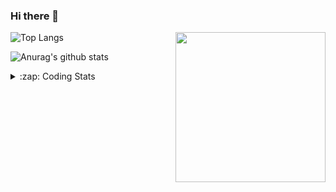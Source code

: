 ### Hi there 👋

<!--
**tao8687/tao8687** is a ✨ _special_ ✨ repository because its `README.md` (this file) appears on your GitHub profile.

Here are some ideas to get you started:

- 🔭 I’m currently working on ...
- 🌱 I’m currently learning ...
- 👯 I’m looking to collaborate on ...
- 🤔 I’m looking for help with ...
- 💬 Ask me about ...
- 📫 How to reach me: ...
- 😄 Pronouns: ...
- ⚡ Fun fact: ...
-->

<img align='right' src="https://media.giphy.com/media/M9gbBd9nbDrOTu1Mqx/giphy.gif" width="240">

  
![Top Langs](https://github-readme-stats.vercel.app/api/top-langs/?username=tao8687&layout=compact&title_color=23238E&text_color=A67D3D)

![Anurag's github stats](https://github-readme-stats.vercel.app/api?username=tao8687&show_icons=true&&text_color=A67D3D&title_color=23238E&show_icons=false&count_private=true&hide=stars)

<details>
  <summary>:zap: Coding Stats</summary>
  <br>
    
<!--START_SECTION:waka-->

```txt
From: 07 February 2025 - To: 14 February 2025

Python     2 hrs 57 mins   ██████░░░░░░░░░░░░░░░░░░░   23.83 %
Other      2 hrs 53 mins   █████▓░░░░░░░░░░░░░░░░░░░   23.27 %
C++        2 hrs 37 mins   █████▒░░░░░░░░░░░░░░░░░░░   21.14 %
Prolog     2 hrs           ████░░░░░░░░░░░░░░░░░░░░░   16.21 %
Markdown   1 hr 5 mins     ██▒░░░░░░░░░░░░░░░░░░░░░░   08.78 %
```

<!--END_SECTION:waka-->
</details>
